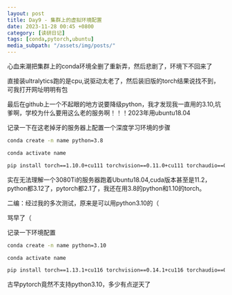 ```yaml
---
layout: post
title: Day9 - 集群上的虚拟环境配置
date: 2023-11-28 00:45 +0800
category: [读研日记]
tags: [conda,pytorch,ubuntu]
media_subpath: "/assets/img/posts/"
---
```


心血来潮把集群上的conda环境全删了重新弄，然后悲剧了，环境下不回来了

直接装ultralytics跑的是cpu,说驱动太老了，然后装旧版的torch结果说找不到，可我打开网址明明有包

最后在github上一个不起眼的地方说要降级python，我才发现我一直用的3.10,坑爹啊，学校为什么要用这么老的服务啊！！！2023年用ubuntu18.04

记录一下在这老掉牙的服务器上配置一个深度学习环境的步骤

```zsh
conda create -n name python=3.8

conda activate name

pip install torch==1.10.0+cu111 torchvision==0.11.0+cu111 torchaudio==0.10.0 -f https://download.pytorch.org/whl/torch_stable.html
```

实在无法理解一个3080Ti的服务器跑着Ubuntu18.04,cuda版本甚至是11.2，python都3.12了，pytorch都2.1了，我还在用3.8的python和1.10的torch。

二编：经过我的多次测试，原来是可以用python3.10的（

骂早了（

记录一下环境配置

```zsh
conda create -n name python=3.10

conda activate name

pip install torch==1.13.1+cu116 torchvision==0.14.1+cu116 torchaudio==0.13.1 --extra-index-url https://download.pytorch.org/whl/cu116
```

古早pytorch竟然不支持python3.10，多少有点逆天了
